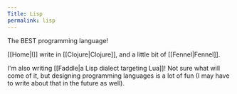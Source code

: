 ```yaml
---
Title: Lisp
permalink: lisp
---
```


The BEST programming language!

[[Home|I]] write in [[Clojure|Clojure]], and a little bit of [[Fennel|Fennel]].

I'm also writing [[Faddle|a Lisp dialect targeting Lua]]! Not sure what will come of it, but designing programming languages is a lot of fun (I may have to write about that in the future as well).
